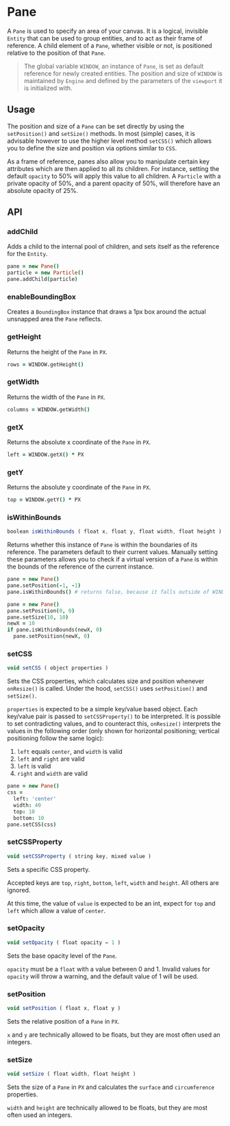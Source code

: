 # Pane

A `Pane` is used to specify an area of your canvas. It is a logical, invisible `Entity` that can be used to group entities, and to act as their frame of reference. A child element of a `Pane`, whether visible or not, is positioned relative to the position of that `Pane`.

> The global variable `WINDOW`, an instance of `Pane`, is set as default reference for newly created entities. The position and size of `WINDOW` is maintained by `Engine` and defined by the parameters of the `viewport` it is initialized with.

## Usage

The position and size of a `Pane` can be set directly by using the `setPosition()` and `setSize()` methods. In most (simple) cases, it is advisable however to use the higher level method `setCSS()` which allows you to define the size and position via options similar to `CSS`.

As a frame of reference, panes also allow you to manipulate certain key attributes which are then applied to all its children. For instance, setting the default `opacity` to 50% will apply this value to all children. A `Particle` with a private opacity of 50%, and a parent opacity of 50%, will therefore have an absolute opacity of 25%.

## API

### addChild

Adds a child to the internal pool of children, and sets itself as the reference for the `Entity`.

```coffeescript
pane = new Pane()
particle = new Particle()
pane.addChild(particle)
```

<!-- ### disableBoundingBox -->

### enableBoundingBox

Creates a `BoundingBox` instance that draws a 1px box around the actual unsnapped area the `Pane` reflects. <!-- See [BoundingBox](BoundingBox.md) for more details. -->

### getHeight

Returns the height of the `Pane` in `PX`.

```coffeescript
rows = WINDOW.getHeight()
```

### getWidth

Returns the width of the `Pane` in `PX`.

```coffeescript
columns = WINDOW.getWidth()
```

### getX

Returns the absolute x coordinate of the `Pane` in `PX`.

```coffeescript
left = WINDOW.getX() * PX
```

### getY

Returns the absolute y coordinate of the `Pane` in `PX`.

```coffeescript
top = WINDOW.getY() * PX
```

### isWithinBounds

```js
boolean isWithinBounds ( float x, float y, float width, float height )
```

Returns whether this instance of `Pane` is within the boundaries of its reference. The parameters default to their current values. Manually setting these parameters allows you to check if a virtual version of a `Pane` is within the bounds of the reference of the current instance.

```coffeescript
pane = new Pane()
pane.setPosition(-1, -1)
pane.isWithinBounds() # returns false, because it falls outside of WINDOW
```

```coffeescript
pane = new Pane()
pane.setPosition(0, 0)
pane.setSize(10, 10)
newX = 10
if pane.isWithinBounds(newX, 0)
  pane.setPosition(newX, 0)
```

### setCSS

```js
void setCSS ( object properties )
```

Sets the CSS properties, which calculates size and position whenever `onResize()` is called. Under the hood, `setCSS()` uses `setPosition()` and `setSize()`.

`properties` is expected to be a simple key/value based object. Each key/value pair is passed to `setCSSProperty()` to be interpreted. It is possible to set contradicting values, and to counteract this, `onResize()` interprets the values in the following order (only shown for horizontal positioning; vertical positioning follow the same logic):

1. `left` equals `center`, and `width` is valid
2. `left` and `right` are valid
3. `left` is valid
4. `right` and `width` are valid

```coffeescript
pane = new Pane()
css =
  left: 'center'
  width: 40
  top: 10
  bottom: 10
pane.setCSS(css)
```

### setCSSProperty

```js
void setCSSProperty ( string key, mixed value )
```

Sets a specific CSS property.

Accepted keys are `top`, `right`, `bottom`, `left`, `width` and `height`. All others are ignored.

At this time, the value of `value` is expected to be an int, expect for `top` and `left` which allow a value of `center`.

### setOpacity

```js
void setOpacity ( float opacity = 1 )
```

Sets the base opacity level of the `Pane`.

`opacity` must be a `float` with a value between 0 and 1. Invalid values for `opacity` will throw a warning, and the default value of 1 will be used.

### setPosition

```js
void setPosition ( float x, float y )
```

Sets the relative position of a `Pane` in `PX`.

`x` and `y` are technically allowed to be floats, but they are most often used an integers.

### setSize

```js
void setSize ( float width, float height )
```

Sets the size of a `Pane` in `PX` and calculates the `surface` and `circumference` properties.

`width` and `height` are technically allowed to be floats, but they are most often used an integers.

